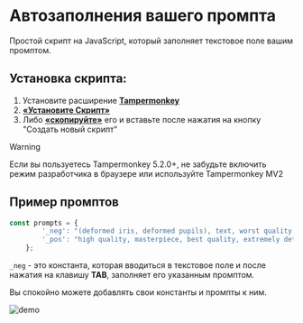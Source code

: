 # Автозаполнения вашего промпта
Простой скрипт на JavaScript, который заполняет текстовое поле вашим промптом.

## Установка скрипта:

1. Установите расширение **[Tampermonkey](https://www.tampermonkey.net/)**
2. **[«Установите Скрипт»](https://raw.githubusercontent.com/el1xz/your-prompt-completer/main/AutoComplete.js)**
3. Либо **[«скопируйте»](https://github.com/el1xz/your-prompt-completer/blob/main/AutoComplete.js)** его и вставьте после нажатия на кнопку "Создать новый скрипт"

> [!WARNING]
> Если вы пользуетесь Tampermonkey 5.2.0+, не забудьте включить режим разработчика в браузере или используйте Tampermonkey MV2

## Пример промптов
```js
const prompts = {
        '_neg': "(deformed iris, deformed pupils), text, worst quality, low quality, jpeg artifacts, ugly, duplicate, morbid, mutilated, (extra fingers), (mutated hands), poorly drawn hands, poorly drawn face, mutation, deformed, blurry, dehydrated, bad anatomy, bad proportions, extra limbs, cloned face, disfigured, gross proportions, malformed limbs, missing arms, missing legs, extra arms, extra legs, (fused fingers), (too many fingers), long neck, camera",
        '_pos': "high quality, masterpiece, best quality, extremely detailed, beautiful, cinematic lighting, sharp focus, stunning composition, dynamic pose, vibrant colors, highly detailed, photorealistic",
    };
```

`_neg` - это константа, которая вводиться в текстовое поле и после нажатия на клавишу **TAB**, заполняет его указанным промптом.

Вы спокойно можете добавлять свои константы и промпты к ним.

![demo](https://github.com/el1xz/your-prompt-completer/assets/88451996/532359df-a499-4f83-be17-a52b41fe8722)
